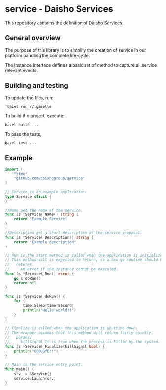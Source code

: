 # service - Daisho Services

This repository contains the definition of Daisho Services.

## General overview

The purpose of this library is to simplify the creation of service in our platform handling the complete life-cycle.

The Instance interface defines a basic set of method to capture all service relevant events. 


## Building and testing

To update the files, run:

```
'bazel run //:gazelle
```

To build the project, execute:

```
bazel build ...
```

To pass the tests,

```
bazel test ...
```

## Example

```go
import (
    "time"
    "github.com/daishogroup/service"
)

// Service is an example application.
type Service struct {
}

//Name get the name of the service.
func (s *Service) Name() string {
    return "Example Service"
}

//Description get a short description of the service proposal.
func (s *Service) Description() string {
    return "Example description"
}

// Run is the start method is called when the application is initialized.
// This method call is expected to return, so a new go routine should be launched if necessary.
//   returns:
//     An error if the instance cannot be executed.
func (s *Service) Run() error {
    go s.doRun()
    return nil
}

func (s *Service) doRun() {
    for {
        time.Sleep(time.Second)
        println("Hello world!!")
    }
}

// Finalize is called when the application is shutting down.
// The Wrapper assumes that this method will return fairly quickly.
//   params:
//     killSignal It is true when the process is killed by the system.
func (s *Service) Finalize(killSignal bool) {
    println("GOODBYE!!")
}

// Main is the service entry point.
func main() {
    srv := &Service{}
    service.Launch(srv)
}
```
